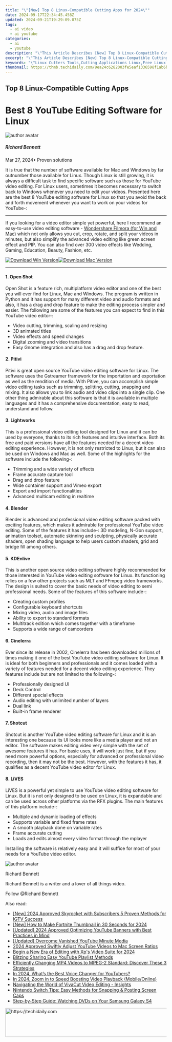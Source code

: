 ```yaml
---
title: "\"[New] Top 8 Linux-Compatible Cutting Apps for 2024\""
date: 2024-09-17T22:34:45.458Z
updated: 2024-09-21T19:29:09.075Z
tags:
  - ai video
  - ai youtube
categories:
  - ai
  - youtube
description: "\"This Article Describes [New] Top 8 Linux-Compatible Cutting Apps for 2024\""
excerpt: "\"This Article Describes [New] Top 8 Linux-Compatible Cutting Apps for 2024\""
keywords: "\"Linux Cutters Tools,Cutting Applications Linux,Free Linux Cutters,Cross-Platform Cutters,Efficient Linux Editors,Open Source Cutters,Linux Text Processing,Open Linux Cutter Tools,Linux Cutter Suite,Free Linux Cutter Apps,Compatible Linux Edits,Efficient Cross-Platform Cutters,Open Source Text Processors,Linux Editing Software\""
thumbnail: https://thmb.techidaily.com/9ea24c6282003fe5eaf1336598f1ab6b49832d478e258a2b3fdb222135f271e5.jpg
---
```


## Top 8 Linux-Compatible Cutting Apps

# Best 8 YouTube Editing Software for Linux

![author avatar](https://images.wondershare.com/filmora/article-images/richard-bennett.jpg)

##### Richard Bennett

 Mar 27, 2024• Proven solutions

 It is true that the number of software available for Mac and Windows by far outnumber those available for Linux. Though Linux is still growing, it is always a difficult task to find specific software such as those for YouTube video editing. For Linux users, sometimes it becomes necessary to switch back to Windows whenever you need to edit your videos. Presented here are the best 8 YouTube editing software for Linux so that you avoid the back and forth movement whenever you want to work on your videos for YouTube-:

---

 If you looking for a video editor simple yet powerful, here I recommend an easy-to-use video editing software - [Wondershare Filmora (for Win and Mac)](https://tools.techidaily.com/wondershare/filmora/download/) which not only allows you cut, crop, rotate, and split your videos in minutes, but also simplify the advanced video editing like green screen effect and PIP. You can also find over 300 video effects like Wedding, Gaming, Education, Beauty, Fashion, etc.

[![Download Win Version](https://images.wondershare.com/filmora/guide/download-btn-win.jpg)](https://tools.techidaily.com/wondershare/filmora/download/)[![Download Mac Version](https://images.wondershare.com/filmora/guide/download-btn-mac.jpg)](https://tools.techidaily.com/wondershare/filmora/download/)

---

#### 1\.  Open Shot

 Open Shot is a feature rich, multiplatform video editor and one of the best you will ever find for Linux, Mac and Windows. The program is written in Python and it has support for many different video and audio formats and also, it has a drag and drop feature to make the editing process simpler and easier. The following are some of the features you can expect to find in this YouTube video editor-:

* Video cutting, trimming, scaling and resizing
* 3D animated titles
* Video effects and speed changes
* Digital zooming and video transitions
* Easy Gnome integration and also has a drag and drop feature.

#### 2\.  Pitivi

 Pitivi is great open source YouTube video editing software for Linux. The software uses the Gstreamer framework for the importation and exportation as well as the rendition of media. With Pitive, you can accomplish simple video editing tasks such as trimming, splitting, cutting, snapping and mixing. It also allows you to link audio and video clips into a single clip. One other thing admirable about this software is that it is available in multiple languages and it has a comprehensive documentation, easy to read, understand and follow.

#### 3\.  Lightworks

 This is a professional video editing tool designed for Linux and it can be used by everyone, thanks to its rich features and intuitive interface. Both its free and paid versions have all the features needed for a decent video editing experience. However, it is not only restricted to Linux, but it can also be used on Windows and Mac as well. Some of the highlights for the software include the following-:

* Trimming and a wide variety of effects
* Frame accurate capture tool
* Drag and drop feature
* Wide container support and Vimeo export
* Export and import functionalities
* Advanced multicam editing in realtime

#### 4\.  Blender

 Blender is advanced and professional video editing software packed with exciting features, which makes it admirable for professional YouTube video editing. Some of the features it has include-: 3D modeling, N-Gon support, animation toolset, automatic skinning and sculpting, physically accurate shaders, open shading language to help users custom shaders, grid and bridge fill among others.

#### 5\.  KDEnlive

 This is another open source video editing software highly recommended for those interested in YouTube video editing software for Linux. Its functioning relies on a few other projects such as MLT and FFmpeg video frameworks. The design is suited to cover the basic needs of video editing to semi professional needs. Some of the features of this software include-:

* Creating custom profiles
* Configurable keyboard shortcuts
* Mixing video, audio and image files
* Ability to export to standard formats
* Multitrack edition which comes together with a timeframe
* Supports a wide range of camcorders

#### 6\.  Cinelerra

 Ever since its release in 2002, Cinelerra has been downloaded millions of times making it one of the best YouTube video editing software for Linux. It is ideal for both beginners and professionals and it comes loaded with a variety of features needed for a decent video editing experience. They features include but are not limited to the following-:

* Professionally designed UI
* Deck Control
* Different special effects
* Audio editing with unlimited number of layers
* Dual link
* Built-in frame renderer

#### 7\.  Shotcut

 Shotcut is another YouTube video editing software for Linux and it is an interesting one because its UI looks more like a media player and not an editor. The software makes editing video very simple with the set of awesome features it has. For basic uses, it will work just fine, but if you need more powerful options, especially for advanced or professional video recording, then it may not be the best. However, with the features it has, it qualifies as a decent YouTube video editor for Linux.

#### 8. LiVES

 LiVES is a powerful yet simple to use YouTube video editing software for Linux. But it is not only designed to be used on Linux, it is expandable and can be used across other platforms via the RFX plugins. The main features of this platform include-:

* Multiple and dynamic loading of effects
* Supports variable and fixed frame rates
* A smooth playback done on variable rates
* Frame accurate cutting
* Loads and edits almost every video format through the mplayer

 Installing the software is relatively easy and it will suffice for most of your needs for a YouTube video editor.

![author avatar](https://images.wondershare.com/filmora/article-images/richard-bennett.jpg)

Richard Bennett

Richard Bennett is a writer and a lover of all things video.

Follow @Richard Bennett

<ins class="adsbygoogle"
     style="display:block"
     data-ad-format="autorelaxed"
     data-ad-client="ca-pub-7571918770474297"
     data-ad-slot="1223367746"></ins>

<ins class="adsbygoogle"
     style="display:block"
     data-ad-client="ca-pub-7571918770474297"
     data-ad-slot="8358498916"
     data-ad-format="auto"
     data-full-width-responsive="true"></ins>

<span class="atpl-alsoreadstyle">Also read:</span>
<div><ul>
<li><a href="https://instagram-videos.techidaily.com/new-2024-approved-skyrocket-with-subscribers-5-proven-methods-for-igtv-success/"><u>[New] 2024 Approved Skyrocket with Subscribers 5 Proven Methods for IGTV Success</u></a></li>
<li><a href="https://eaxpv-info.techidaily.com/new-how-to-make-fortnite-thumbnail-in-30-seconds-for-2024/"><u>[New] How to Make Fortnite Thumbnail in 30 Seconds for 2024</u></a></li>
<li><a href="https://youtube-web.techidaily.com/ed-2024-approved-optimizing-youtube-banners-with-best-practices-in-mind/"><u>[Updated] 2024 Approved Optimizing YouTube Banners with Best Practices in Mind</u></a></li>
<li><a href="https://youtube-web.techidaily.com/ed-overcome-vanished-youtube-minute-media/"><u>[Updated] Overcome Vanished YouTube Minute Media</u></a></li>
<li><a href="https://youtube-web.techidaily.com/approved-swiftly-adjust-youtube-videos-to-mac-screen-ratios/"><u>2024 Approved Swiftly Adjust YouTube Videos to Mac Screen Ratios</u></a></li>
<li><a href="https://fox-cloud.techidaily.com/begin-a-new-era-of-editing-with-xps-video-suite-for-2024/"><u>Begin a New Era of Editing with Xp's Video Suite for 2024</u></a></li>
<li><a href="https://youtube-web.techidaily.com/ing-sharing-easy-youtube-playlist-methods/"><u>Blitzing Sharing Easy YouTube Playlist Methods</u></a></li>
<li><a href="https://discover-community.techidaily.com/efficiently-changing-mp4-videos-to-mpeg-2-standard-discover-these-3-strategies/"><u>Efficiently Changing MP4 Videos to MPEG-2 Standard: Discover These 3 Strategies</u></a></li>
<li><a href="https://youtube-web.techidaily.com/24-whats-the-best-voice-changer-for-youtubers/"><u>In 2024, What’s the Best Voice Changer for YouTubers?</u></a></li>
<li><a href="https://instagram-videos.techidaily.com/in-2024-zoom-in-to-speed-boosting-video-playback-mobileonline/"><u>In 2024, Zoom in to Speed Boosting Video Playback (Mobile/Online)</u></a></li>
<li><a href="https://extra-information.techidaily.com/navigating-the-world-of-vivacut-video-editing-insights/"><u>Navigating the World of VivaCut Video Editing - Insights</u></a></li>
<li><a href="https://tech-renaissance.techidaily.com/nintendo-switch-tips-easy-methods-for-snapping-and-posting-screen-caps/"><u>Nintendo Switch Tips: Easy Methods for Snapping & Posting Screen Caps</u></a></li>
<li><a href="https://some-knowledge.techidaily.com/step-by-step-guide-watching-dvds-on-your-samsung-galaxy-s4/"><u>Step-by-Step Guide: Watching DVDs on Your Samsung Galaxy S4</u></a></li>
</ul></div>

<!-- affiliate ads begin -->
<a href="https://appsumo.8odi.net/c/5597632/2100541/7443" target="_top" id="2100541">
  <img src="//a.impactradius-go.com/display-ad/7443-2100541" border="0" alt="https://techidaily.com" width="728" height="90"/>
</a>
<img height="0" width="0" src="https://appsumo.8odi.net/i/5597632/2100541/7443" style="position:absolute;visibility:hidden;" border="0" />
<!-- affiliate ads end -->

